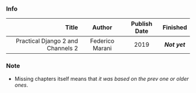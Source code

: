 
### Info

| Title | Author | Publish Date | Finished |
| ----: | :----: | :----: | :----: |
| Practical Django 2 and Channels 2 | Federico Marani | 2019 | ***Not yet*** | 

### Note 
- Missing chapters itself means that *it was based on the prev one or older ones*.
